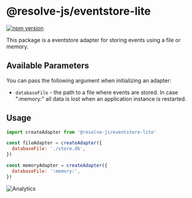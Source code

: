 # **@resolve-js/eventstore-lite**

[![npm version](https://badge.fury.io/js/%40resolve-js%2Feventstore-lite.svg)](https://badge.fury.io/js/%40resolve-js%2Feventstore-lite)

This package is a eventstore adapter for storing events using a file or memory.

## Available Parameters

You can pass the following argument when initializing an adapter:

- `databaseFile` - the path to a file where events are stored. In case ":memory:" all data is lost when an application instance is restarted.

## Usage

```js
import createAdapter from '@resolve-js/eventstore-lite'

const fileAdapter = createAdapter({
  databaseFile: './store.db',
})

const memoryAdapter = createAdapter({
  databaseFile: ':memory:',
})
```

![Analytics](https://ga-beacon.appspot.com/UA-118635726-1/packages-resolve-eventstore-lite-readme?pixel)

